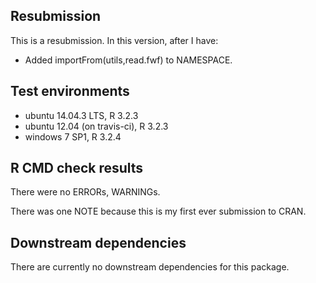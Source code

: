 ## Resubmission
This is a resubmission. In this version, after  I have:

* Added importFrom(utils,read.fwf) to NAMESPACE.

## Test environments
* ubuntu 14.04.3 LTS, R 3.2.3
* ubuntu 12.04 (on travis-ci), R 3.2.3
* windows 7 SP1, R 3.2.4

## R CMD check results
There were no ERRORs, WARNINGs.

There was one NOTE because this is my first ever submission to CRAN.

## Downstream dependencies
There are currently no downstream dependencies for this package.